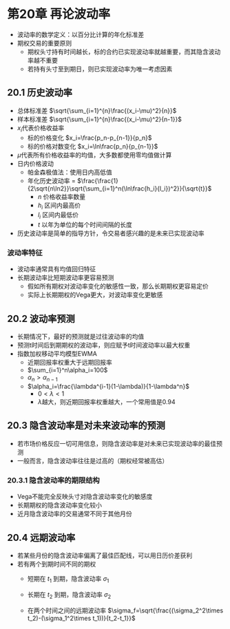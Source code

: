# 第20章 再论波动率

* 波动率的数学定义：以百分比计算的年化标准差
* 期权交易的重要原则
  * 期权头寸持有时间越长，标的合约已实现波动率就越重要，而其隐含波动率越不重要
  * 若持有头寸至到期日，则已实现波动率为唯一考虑因素

## 20.1 历史波动率

* 总体标准差 $\sqrt{\sum_{i=1}^{n}\frac{(x_i-\mu)^2}{n}}$
* 样本标准差 $\sqrt{\sum_{i=1}^{n}\frac{(x_i-\mu)^2}{n-1}}$
* $x_i$代表价格收益率
  * 标的价格变化 $x_i=\frac{p_n-p_{n-1}}{p_n}$
  * 标的价格对数变化 $x_i=\ln\frac{p_n}{p_{n-1}}$
* $\mu$代表所有价格收益率的均值，大多数都使用零均值做计算
* 日内价格波动
  * 帕金森极值法：使用日内高低值
  * 年化历史波动率 = $\frac{\frac{1}{2\sqrt{n\ln2}}\sqrt{\sum_{i=1}^n(\ln\frac{h_i}{l_i})^2}}{\sqrt{t}}$
    * $n$ 价格收益率数量
    * $h_i$ 区间内最高价
    * $l_i$ 区间内最低价
    * $t$ 以年为单位的每个时间间隔的长度
* 历史波动率是简单的指导方针，令交易者感兴趣的是未来已实现波动率

### 波动率特征

* 波动率通常具有均值回归特征
* 长期波动率比短期波动率更容易预测
  * 假如所有期权对波动率变化的敏感性一致，那么长期期权更容易定价
  * 实际上长期期权的Vega更大，对波动率变化更敏感

## 20.2 波动率预测

* 长期情况下，最好的预测就是过往波动率的均值
* 预测t时间后到期期权的波动率，则应赋予t时间波动率以最大权重
* 指数加权移动平均模型EWMA
  * 近期回报率权重大于远期回报率
  * $\sum_{i=1}^n\alpha_i=100$
  * $\alpha_n>\alpha_{n-1}$
  * $\alpha_i=\frac{\lambda^{i-1}(1-\lambda)}{1-\lambda^n}$
    * $0<\lambda<1$
    * $\lambda$越大，则近期回报率权重越大，一个常用值是0.94

## 20.3 隐含波动率是对未来波动率的预测

* 若市场价格反应一切可用信息，则隐含波动率是对未来已实现波动率的最佳预测
* 一般而言，隐含波动率往往是过高的（期权经常被高估）

### 20.3.1 隐含波动率的期限结构

* Vega不能完全反映头寸对隐含波动率变化的敏感度
* 长期期权的隐含波动率变化较小
* 近月隐含波动率的交易通常不同于其他月份

## 20.4 远期波动率

* 若某些月份的隐含波动率偏离了最佳匹配线，可以用日历价差获利
* 若有两个到期时间不同的期权
  * 短期在 $t_1$ 到期，隐含波动率 $\sigma_1$
  * 长期在 $t_2$ 到期，隐含波动率 $\sigma_2$

  * 在两个时间之间的远期波动率 $\sigma_f=\sqrt{\frac{(\sigma_2^2\times t_2)-(\sigma_1^2\times t_1))}{t_2-t_1}}$
